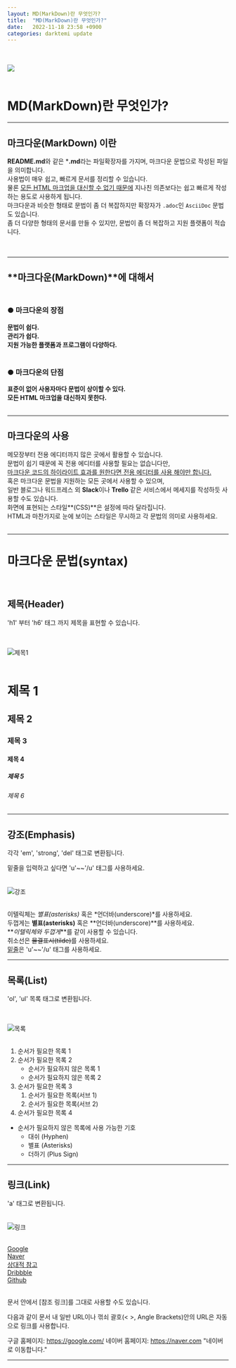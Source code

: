 ```yaml
---
layout: MD(MarkDown)란 무엇인가?
title:  "MD(MarkDown)란 무엇인가?"
date:   2022-11-18 23:58 +0900
categories: darktemi update
---
```


<br><br>
<img src = "https://upload.wikimedia.org/wikipedia/commons/thumb/4/48/Markdown-mark.svg/300px-Markdown-mark.svg.png"><br><br>


# MD(MarkDown)란 무엇인가?<br>

---
## **마크다운(MarkDown)** 이란<Br>

**README.md**와 같은 ***.md**라는 파일확장자를 가지며, 마크다운 문법으로 작성된 파일을 의미합니다.<Br>
사용법이 매우 쉽고, 빠르게 문서를 정리할 수 있습니다.<br>
물론 <u>모든 HTML 마크업을 대신할 수 없기 때문에</u> 지나친 의존보다는 쉽고 빠르게 작성하는 용도로 사용하게 됩니다.<br>
마크다운과 비슷한 형태로 문법이 좀 더 복잡하지만 확장자가 `.adoc`인 `AsciiDoc` 문법도 있습니다.<br>
좀 더 다양한 형태의 문서를 만들 수 있지만, 문법이 좀 더 복잡하고 지원 플랫폼이 적습니다.<br><br><br>

---
## **마크다운(MarkDown)**에 대해서<br><br>

### **● 마크다운의 장점**<br>


**문법이 쉽다.**<br>
**관리가 쉽다.**<br>
**지원 가능한 플랫폼과 프로그램이 다양하다.**<br><br>

### **● 마크다운의 단점**<br>

**표준이 없어 사용자마다 문법이 상이할 수 있다.**<Br>
**모든 HTML 마크업을 대신하지 못한다.**<br><br>

---
## 마크다운의 사용<Br>

메모장부터 전용 에디터까지 많은 곳에서 활용할 수 있습니다.<br>
문법이 쉽기 때문에 꼭 전용 에디터를 사용할 필요는 없습니다만,<br>
<u>마크다운 코드의 하이라이트 효과를 원한다면 전용 에디터를 사용 해야만 합니다.</u><Br>
혹은 마크다운 문법을 지원하는 모든 곳에서 사용할 수 있으며,<br>
일반 블로그나 워드프레스 외 **Slack**이나 **Trello** 같은 서비스에서 메세지를 작성하듯 사용할 수도 있습니다.<br>
화면에 표현되는 스타일**(CSS)**은 설정에 따라 달라집니다.<br>
HTML과 마찬가지로 눈에 보이는 스타일은 무시하고 각 문법의 의미로 사용하세요.<br><br>

---
# 마크다운 문법(syntax)<br><br>

## 제목(Header)<br>

'h1' 부터 'h6' 태그 까지 제목을 표현할 수 있습니다.<br><br><br>

![제목1][title]<br><br>

# 제목 1
## 제목 2
### 제목 3
#### 제목 4
##### 제목 5
###### 제목 6

---
## 강조(Emphasis)<br>

각각 'em', 'strong', 'del' 태그로 변환됩니다.

밑줄을 입력하고 싶다면 'u'~~'/u' 태그를 사용하세요.<br><br><br>
![강조][Emphasis]<br><br>

이텔릭체는 *별표(asterisks)* 혹은 *언더바(underscore)*를 사용하세요.<br>
두껍게는 **별표(asterisks)** 혹은 **언더바(underscore)**를 사용하세요.<br>
**_이텔릭체와 두껍게_**를 같이 사용할 수 있습니다.<br>
취소선은 ~~물결표시(tilde)~~를 사용하세요.<br>
<U>밑줄</u>은 'u'~~'/u' 태그를 사용하세요.<br>

---
## 목록(List)<br>

'ol', 'ul' 목록 태그로 변환됩니다.<br><br><br>

![목록][List]<br><Br>

1. 순서가 필요한 목록 1
1. 순서가 필요한 목록 2
    - 순서가 필요하지 않은 목록 1
    - 순서가 필요하지 않은 목록 2
1. 순서가 필요한 목록 3
    1. 순서가 필요한 목록(서브 1)
    1. 순서가 필요한 목록(서브 2)
1. 순서가 필요한 목록 4

- 순서가 필요하지 않은 목록에 사용 가능한 기호
    - 대쉬 (Hyphen)
    * 별표 (Asterisks)
    + 더하기 (Plus Sign)

---
## 링크(Link)<br>

'a' 태그로 변환됩니다.<br><br><br>
![링크][Link]<br><Br>

[Google][google]<br>
[Naver][naver]<br>
[상대적 참고][상대적 참고]<br>
[Dribbble][dribbble link]<br>
[Github][1]<br><br>

문서 안에서 [참조 링크]를 그대로 사용할 수도 있습니다.

다음과 같이 문서 내 일반 URL이나 꺾쇠 괄호(< >, Angle Brackets)안의 URL은 자동으로 링크를 사용합니다.

구글 홈페이지: https://google.com/
네이버 홈페이지: <https://naver.com> "네이버로 이동합니다."

---















[title]: https://user-images.githubusercontent.com/115456181/202827126-091a46ef-18f4-4676-8438-7985db27523c.jpg

[Emphasis]: https://user-images.githubusercontent.com/115456181/202827107-15d4b82c-c05c-42d6-a311-f034871c8b31.jpg
[List]: https://user-images.githubusercontent.com/115456181/202827110-99229150-55ab-40bb-a7c9-88c3b7f9c457.jpg
[Link]: https://user-images.githubusercontent.com/115456181/202827109-957ddd90-cb5b-4300-aa97-1ec4365ed550.jpg
[google]: https://google.com
[naver]: https://naver.com
[상대적 참고]: ../users/login
[Dribbble link]: https://dribbble.com
[1]: https://github.com